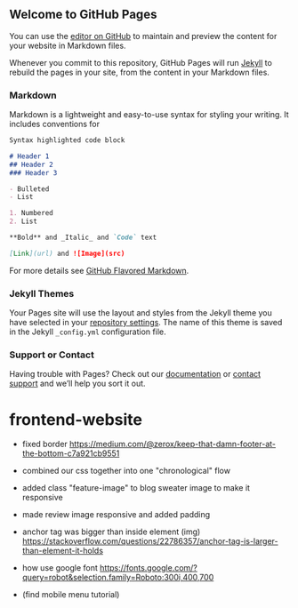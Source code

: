 ## Welcome to GitHub Pages

You can use the [editor on GitHub](https://github.com/racqcancode/frontend-website/edit/master/README.md) to maintain and preview the content for your website in Markdown files.

Whenever you commit to this repository, GitHub Pages will run [Jekyll](https://jekyllrb.com/) to rebuild the pages in your site, from the content in your Markdown files.

### Markdown

Markdown is a lightweight and easy-to-use syntax for styling your writing. It includes conventions for

```markdown
Syntax highlighted code block

# Header 1
## Header 2
### Header 3

- Bulleted
- List

1. Numbered
2. List

**Bold** and _Italic_ and `Code` text

[Link](url) and ![Image](src)
```

For more details see [GitHub Flavored Markdown](https://guides.github.com/features/mastering-markdown/).

### Jekyll Themes

Your Pages site will use the layout and styles from the Jekyll theme you have selected in your [repository settings](https://github.com/racqcancode/frontend-website/settings). The name of this theme is saved in the Jekyll `_config.yml` configuration file.

### Support or Contact

Having trouble with Pages? Check out our [documentation](https://help.github.com/categories/github-pages-basics/) or [contact support](https://github.com/contact) and we’ll help you sort it out.


# frontend-website

- fixed border  https://medium.com/@zerox/keep-that-damn-footer-at-the-bottom-c7a921cb9551
- combined our  css together into one "chronological" flow
- added class "feature-image" to blog sweater image to make it responsive
- made review image responsive and added padding



- anchor tag was bigger than inside element (img) https://stackoverflow.com/questions/22786357/anchor-tag-is-larger-than-element-it-holds
- how use google font https://fonts.google.com/?query=robot&selection.family=Roboto:300i,400,700
- (find mobile menu tutorial)
